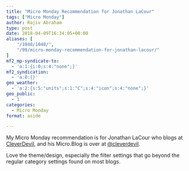 ```yaml
---
title: "Micro Monday Recommendation for Jonathan LaCour"
tags: ["Micro Monday"]
author: Rajiv Abraham
type: post
date: 2018-04-09T16:34:05+00:00
aliases: [
    "/1048/1048/",
    "/99/micro-monday-recommendation-for-jonathan-lacour/"
]
mf2_mp-syndicate-to:
  - 'a:1:{i:0;s:4:"none";}'
mf2_syndication:
  - 'a:0:{}'
geo_weather:
  - 'a:2:{s:5:"units";s:1:"C";s:4:"icon";s:4:"none";}'
geo_public:
  - 1
categories:
  - Micro Monday
format: aside

---
```

<p style="text-align: left;">
  My Micro Monday recommendation is for Jonathan LaCour who blogs at <a href="https://cleverdevil.io/" target="_blank" rel="noopener">CleverDevil</a>, and his Micro.Blog is over at <a href="https://micro.blog/cleverdevil" target="_blank" rel="noopener">@cleverdevil</a>.
</p>

<p style="text-align: left;">
  Love the theme/design, especially the filter settings that go beyond the regular category settings found on most blogs.
</p>